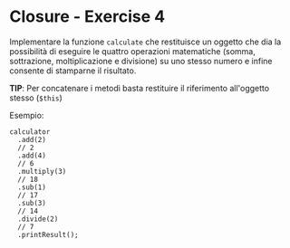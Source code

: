 # Closure - Exercise 4

Implementare la funzione `calculate` che restituisce un oggetto che dia la possibilità di eseguire le quattro operazioni matematiche (somma, sottrazione, moltiplicazione e divisione) su uno stesso numero e infine consente di stamparne il risultato.

**TIP**: Per concatenare i metodi basta restituire il riferimento all'oggetto stesso (`$this`)

Esempio:

```
calculator
  .add(2) 
  // 2
  .add(4) 
  // 6
  .multiply(3) 
  // 18
  .sub(1) 
  // 17
  .sub(3) 
  // 14
  .divide(2) 
  // 7
  .printResult();
```
